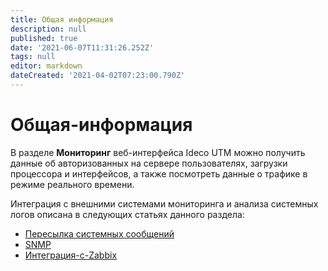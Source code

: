 ```yaml
---
title: Общая информация
description: null
published: true
date: '2021-06-07T11:31:26.252Z'
tags: null
editor: markdown
dateCreated: '2021-04-02T07:23:00.790Z'
---
```


# Общая-информация

В разделе **Мониторинг** веб-интерфейса Ideco UTM можно получить данные об авторизованных на сервере пользователях, загрузки процессора и интерфейсов, а также посмотреть данные о трафике в режиме реального времени.

Интеграция с внешними системами мониторинга и анализа системных логов описана в следующих статьях данного раздела:

* [Пересылка системных сообщений](https://github.com/ideco-team/docsUTM/tree/c6fdc8e9437797db7478b8404ef059e57173d3af/Настройка/Мониторинг/Пересылка-системных-сообщений/README.md)
* [SNMP](https://github.com/ideco-team/docsUTM/tree/c6fdc8e9437797db7478b8404ef059e57173d3af/Настройка/Мониторинг/SNMP/README.md)
* [Интеграция-с-Zabbix](https://github.com/ideco-team/docsUTM/tree/c6fdc8e9437797db7478b8404ef059e57173d3af/Настройка/Мониторинг/Интеграция-с-Zabbix/README.md)

